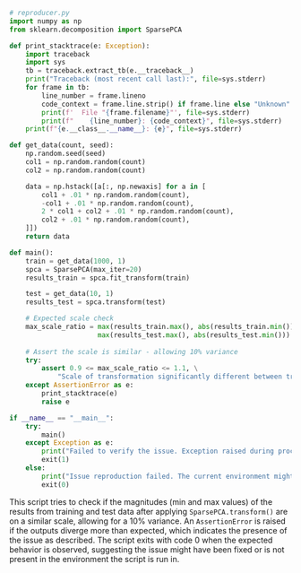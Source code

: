 ```python
# reproducer.py
import numpy as np
from sklearn.decomposition import SparsePCA

def print_stacktrace(e: Exception):
    import traceback
    import sys
    tb = traceback.extract_tb(e.__traceback__)
    print("Traceback (most recent call last):", file=sys.stderr)
    for frame in tb:
        line_number = frame.lineno
        code_context = frame.line.strip() if frame.line else "Unknown"
        print(f'  File "{frame.filename}"', file=sys.stderr)
        print(f"    {line_number}: {code_context}", file=sys.stderr)
    print(f"{e.__class__.__name__}: {e}", file=sys.stderr)

def get_data(count, seed):
    np.random.seed(seed)
    col1 = np.random.random(count)
    col2 = np.random.random(count)

    data = np.hstack([a[:, np.newaxis] for a in [
        col1 + .01 * np.random.random(count),
        -col1 + .01 * np.random.random(count),
        2 * col1 + col2 + .01 * np.random.random(count),
        col2 + .01 * np.random.random(count),
    ]])
    return data

def main():
    train = get_data(1000, 1)
    spca = SparsePCA(max_iter=20)
    results_train = spca.fit_transform(train)

    test = get_data(10, 1)
    results_test = spca.transform(test)

    # Expected scale check
    max_scale_ratio = max(results_train.max(), abs(results_train.min())) / \
                      max(results_test.max(), abs(results_test.min()))
    
    # Assert the scale is similar - allowing 10% variance
    try:
        assert 0.9 <= max_scale_ratio <= 1.1, \
            "Scale of transformation significantly different between training and testing."
    except AssertionError as e:
        print_stacktrace(e)
        raise e

if __name__ == "__main__":
    try:
        main()
    except Exception as e:
        print("Failed to verify the issue. Exception raised during process.")
        exit(1)
    else:
        print("Issue reproduction failed. The current environment might have a fixed version.")
        exit(0)
```

This script tries to check if the magnitudes (min and max values) of the results from training and test data after applying `SparsePCA.transform()` are on a similar scale, allowing for a 10% variance. An `AssertionError` is raised if the outputs diverge more than expected, which indicates the presence of the issue as described. The script exits with code 0 when the expected behavior is observed, suggesting the issue might have been fixed or is not present in the environment the script is run in.